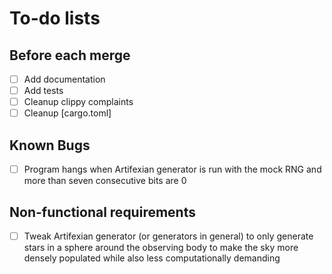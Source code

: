 # To-do lists

## Before each merge

- [ ] Add documentation
- [ ] Add tests
- [ ] Cleanup clippy complaints
- [ ] Cleanup [cargo.toml]

## Known Bugs

- [ ] Program hangs when Artifexian generator is run with the mock RNG and
      more than seven consecutive bits are 0

## Non-functional requirements

- [ ] Tweak Artifexian generator (or generators in general) to only generate
      stars in a sphere around the observing body to make the sky more densely
      populated while also less computationally demanding
